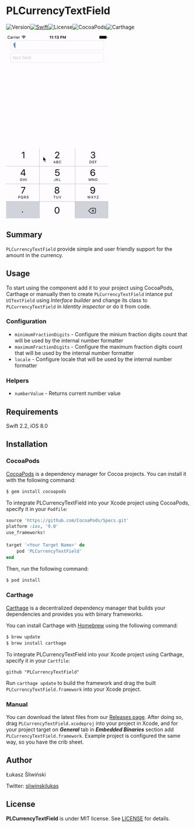 # PLCurrencyTextField

![Version](https://img.shields.io/badge/Version-1.0.0-orange.svg?style=flat)[![Swift](https://img.shields.io/badge/Swift-2.2-brightgreen.svg?style=flat)](https://swift.org)![License](https://img.shields.io/badge/License-MIT-blue.svg?style=flat)![CocoaPods](https://img.shields.io/badge/Cocoapods-compatible-green.svg?style=flat)![Carthage](https://img.shields.io/badge/Carthage-compatible-green.svg?style=flat)

![PLCurrencyTextField](Assets/PLCurrencyTextField.gif)

## Summary

`PLCurrencyTextField` provide simple and user friendly support for the amount in the currency.

## Usage

To start using the component add it to your project using CocoaPods, Carthage or manually then to create `PLCurrencyTextField` intance put `UITextField` using *Interface builder* and change its class to `PLCurrencyTextField` in *Identity inspector* or do it from code.

### Configuration

* `minimumFractionDigits` - Configure the minium fraction digits count that will be used by the internal number formatter
* `maximumFractionDigits` - Configure the maximum fraction digits count that will be used by the internal number formatter
* `locale` - Configure locale that will be used by the internal number formatter

### Helpers

* `numberValue` - Returns current number value

## Requirements

Swift 2.2, iOS 8.0

## Installation

### CocoaPods

[CocoaPods](http://cocoapods.org) is a dependency manager for Cocoa projects. You can install it with the following command:

```bash
$ gem install cocoapods
```

To integrate PLCurrencyTextField into your Xcode project using CocoaPods, specify it in your `Podfile`:

```ruby
source 'https://github.com/CocoaPods/Specs.git'
platform :ios, '9.0'
use_frameworks!

target '<Your Target Name>' do
    pod 'PLCurrencyTextField'
end
```

Then, run the following command:

```bash
$ pod install
```

### Carthage

[Carthage](https://github.com/Carthage/Carthage) is a decentralized dependency manager that builds your dependencies and provides you with binary frameworks.

You can install Carthage with [Homebrew](http://brew.sh/) using the following command:

```bash
$ brew update
$ brew install carthage
```

To integrate PLCurrencyTextField into your Xcode project using Carthage, specify it in your `Cartfile`:

```ogdl
github "PLCurrencyTextField"
```

Run `carthage update` to build the framework and drag the built `PLCurrencyTextField.framework` into your Xcode project.

### Manual

You can download the latest files from our [Releases page](https://github.com/nonameplum/PLCurrencyTextField/releases). After doing so, drag `PLCurrencyTextField.xcodeproj` into your project in Xcode, and for your project target on ***General*** tab in ***Embedded Binaries*** section add `PLCurrencyTextField.framework`. Example project is configured the same way, so you have the crib sheet.

## Author

Łukasz Śliwiński

Twitter: [sliwinskilukas](https://twitter.com/sliwinskilukas)

## License

**PLCurrencyTextField** is under MIT license. See [LICENSE](LICENSE) for details.
